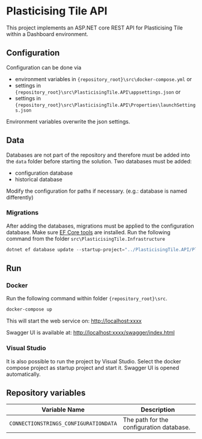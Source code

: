 # Plasticising Tile API

This project implements an ASP.NET core REST API for Plasticising Tile within a Dashboard environment.

## Configuration

Configuration can be done via

-   environment variables in `{repository_root}\src\docker-compose.yml` or
-   settings in `{repository_root}\src\PlasticisingTile.API\appsettings.json` or
-   settings in `{repository_root}\src\PlasticisingTile.API\Properties\launchSettings.json`

Environment variables overwrite the json settings.

## Data

Databases are not part of the repository and therefore must be added into the `data` folder before starting the solution. Two databases must be added:

-   configuration database
-   historical database

Modify the configuration for paths if necessary. (e.g.: database is named differently)

### Migrations

After adding the databases, migrations must be applied to the configuration database. Make sure [EF Core tools](https://learn.microsoft.com/en-us/ef/core/cli/dotnet) are installed.
Run the following command from the folder `src\PlasticisingTile.Infrastructure`

```powershell
dotnet ef database update --startup-project="../PlasticisingTile.API/PlasticisingTile.API.csproj"
```

## Run

### Docker

Run the following command within folder `{repository_root}\src`.

```powershell
docker-compose up
```

This will start the web service on: <http://localhost:xxxx>

Swagger UI is available at: <http://localhost:xxxx/swagger/index.html>

### Visual Studio

It is also possible to run the project by Visual Studio.
Select the docker compose project as startup project and start it.
Swagger UI is opened automatically.

## Repository variables

| Variable Name                         | Description                              |
| ------------------------------------- | ---------------------------------------- |
| `CONNECTIONSTRINGS_CONFIGURATIONDATA` | The path for the configuration database. |

